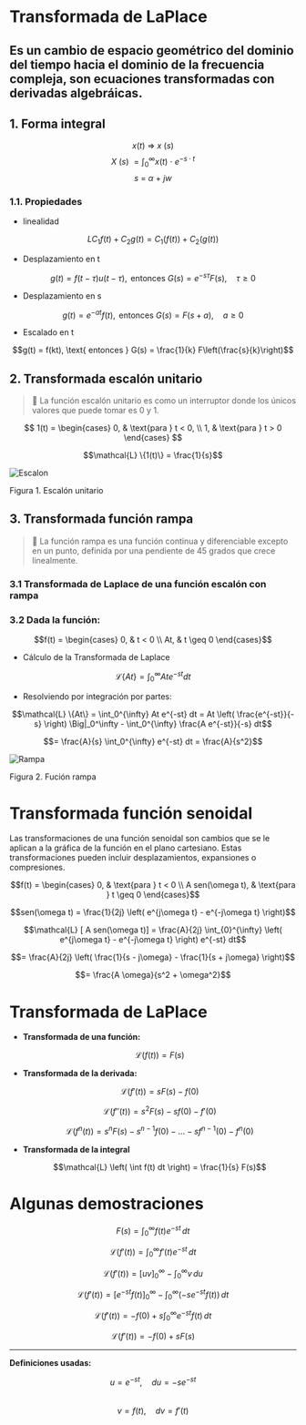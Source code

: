 # Transformada de LaPlace 
## Es un cambio de espacio geométrico del dominio del tiempo hacia el dominio de la frecuencia compleja, son ecuaciones transformadas con derivadas algebráicas.
## 1. Forma integral 
$$x\left(t\right)\ \Longrightarrow \ x\ \left(s\right)$$ 
$$X\ \left(s\right)\ =\int _{0^{^{ }}}^{\infty _{ }}x\left(t\right)\ \cdot \ e^{-s\cdot t}$$
$$s\ =\ \alpha \ +\ jw$$
### 1.1. Propiedades 
* linealidad

$$LC_1 f\left(t\right) + C_2 g\left(t\right) = C_1 \left(f\left(t\right)\right) + C_2 \left(g\left(t\right)\right)$$

* Desplazamiento en t

$$g(t) = f(t - \tau) u(t - \tau), \text{ entonces } G(s) = e^{-s\tau} F(s), \quad \tau \geq 0$$

* Desplazamiento en s

$$g(t) = e^{-at} f(t), \text{ entonces } G(s) = F(s + a), \quad a \geq 0$$

* Escalado en t

$$g(t) = f(kt), \text{ entonces } G(s) = \frac{1}{k} F\left(\frac{s}{k}\right)$$

## 2. Transformada escalón unitario 
> 🔑 La función escalón unitario es como un interruptor donde los únicos valores que puede tomar es 0 y 1.

$$
1(t) =
\begin{cases}
    0, & \text{para } t < 0, \\
    1, & \text{para } t > 0
\end{cases}
$$


$$\mathcal{L} \{1(t)\} = \frac{1}{s}$$

![Escalon](https://github.com/user-attachments/assets/fa853db2-511a-489d-882b-f21a0bc9b165)

Figura 1. Escalón unitario
## 3. Transformada función rampa 
> 🔑 La función rampa es una función continua y diferenciable excepto en un punto, definida por una pendiente de 45 grados que crece linealmente.

### 3.1 Transformada de Laplace de una función escalón con rampa

### 3.2 Dada la función:

$$f(t) =
\begin{cases}
0, & t < 0 \\
At, & t \geq 0
\end{cases}$$

* Cálculo de la Transformada de Laplace

$$\mathcal{L} \{ At \} = \int_0^{\infty} At e^{-st} dt$$

* Resolviendo por integración por partes:

$$\mathcal{L} \{At\} = \int_0^{\infty} At e^{-st} dt = At \left( \frac{e^{-st}}{-s} \right) \Big|_0^\infty - \int_0^{\infty} \frac{A e^{-st}}{-s} dt$$

$$= \frac{A}{s} \int_0^{\infty} e^{-st} dt = \frac{A}{s^2}$$

![Rampa](https://github.com/user-attachments/assets/13e2acd6-6ad5-41f1-93f9-f2133e16dca7)

Figura 2. Fución rampa

# Transformada función senoidal

Las transformaciones de una función senoidal son cambios que se le aplican a la gráfica de la función en el plano cartesiano. Estas transformaciones pueden incluir desplazamientos, expansiones o compresiones.

$$f(t) =
\begin{cases}
0, & \text{para } t < 0 \\
A sen(\omega t), & \text{para } t \geq 0
\end{cases}$$

$$sen(\omega t) = \frac{1}{2j} \left( e^{j\omega t} - e^{-j\omega t} \right)$$

$$\mathcal{L} [ A sen(\omega t)] = \frac{A}{2j} \int_{0}^{\infty} \left( e^{j\omega t} - e^{-j\omega t} \right) e^{-st} dt$$

$$= \frac{A}{2j} \left( \frac{1}{s - j\omega} - \frac{1}{s + j\omega} \right)$$

$$= \frac{A \omega}{s^2 + \omega^2}$$

# Transformada de LaPlace

- **Transformada de una función:**

  $$\mathcal{L} ( f(t) ) = F(s)$$

- **Transformada de la derivada:**

  $$\mathcal{L} ( f'(t) ) = sF(s) - f(0)$$

  $$\mathcal{L} ( f''(t) ) = s^2 F(s) - s f(0) - f'(0)$$

  $$\mathcal{L} ( f^n(t) ) = s^n F(s) - s^{n-1} f(0) - \dots - s f^{n-1}(0) - f^n(0)$$

- **Transformada de la integral**

  $$\mathcal{L} \left( \int f(t) dt \right) = \frac{1}{s} F(s)$$

# Algunas demostraciones

$$F(s) = \int_{0}^{\infty} f(t) e^{-s t} \, dt$$

$$\mathcal{L} ( f'(t) ) = \int_{0}^{\infty} f'(t) e^{-s t} \, dt$$

$$\mathcal{L} ( f'(t) ) = \Big[ uv \Big]_{0}^{\infty} - \int_{0}^{\infty} v \, du$$

$$\mathcal{L} ( f'(t) ) = \Big[ e^{-s t} f(t) \Big]_{0}^{\infty} - \int_{0}^{\infty} (-s e^{-s t} f(t)) \, dt$$

$$\mathcal{L} ( f'(t) ) = -f(0) + s \int_{0}^{\infty} e^{-s t} f(t) \, dt$$

$$\mathcal{L} ( f'(t) ) = -f(0) + sF(s)$$

---

**Definiciones usadas:**

$$u = e^{-s t}, \quad du = -s e^{-s t}$$  
$$v = f(t), \quad dv = f'(t)$$












